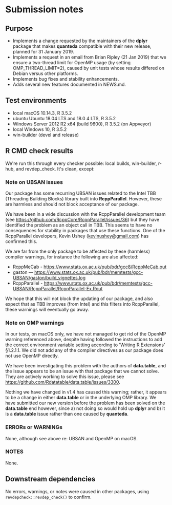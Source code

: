 # Submission notes

## Purpose
    
- Implements a change requested by the maintainers of the **dplyr** package that makes **quanteda**  compatible with their new release, planned for 31 January 2019.
- Implements a request in an email from Brian Ripley (21 Jan 2019) that we ensure a two-thread limit for OpenMP usage (by setting OMP_THREAD_LIMIT=2),
caused by unit tests whose results differed on Debian versus other platforms.  
- Implements bug fixes and stability enhancements.
- Adds several new features documented in NEWS.md.

## Test environments

* local macOS 10.14.3, R 3.5.2
* ubuntu Ubuntu 18.04 LTS and 18.0  4 LTS, R 3.5.2
* Windows Server 2012 R2 x64 (build 9600), R 3.5.2 (on Appveyor)
* local Windows 10, R 3.5.2
* win-builder (devel and release)

## R CMD check results

We're run this through every checker possible: local builds, win-builder, r-hub, and revdep_check.  It's clean, except:

### Note on UBSAN issues

Our package has some recurring UBSAN issues related to the Intel TBB (Threading Building Blocks) library built into **RcppParallel**.  However, these are harmless and should not block acceptance of our package.  

We have been in a wide discussion with the RcppParallel development team (see https://github.com/RcppCore/RcppParallel/issues/36) but they have identified the problem as an object call in TBB.  This seems to have no consequences for stability in packages that use these functions.  One of the RcppParallel developers, Kevin Ushey (kevinushey@gmail.com) has confirmed this.

We are far from the only package to be affected by these (harmless) compiler warnings, for instance the following are also affected:

* RcppMeCab - https://www.stats.ox.ac.uk/pub/bdr/gcc8/RcppMeCab.out
* gaston — https://www.stats.ox.ac.uk/pub/bdr/memtests/gcc-UBSAN/gaston/build_vignettes.log
* RcppParallel - https://www.stats.ox.ac.uk/pub/bdr/memtests/gcc-UBSAN/RcppParallel/RcppParallel-Ex.Rout

We hope that this will not block the updating of our package, and also expect that as TBB improves (from Intel) and this filters into RcppParallel, these warnings will eventually go away.

### Note on OMP warnings

In our tests, on macOS only, we have not managed to get rid of the OpenMP warning referenced above, despite having followed the instructions to add the correct environment variable setting according to 'Writing R Extensions' §1.2.1.1.  We did not add any of the compiler directives as our package does not use OpenMP directly.  

We have been investigating this problem with the authors of **data.table**, and the issue appears to be an issue with that package that we cannot solve.  They are actively working to solve this issue, please see https://github.com/Rdatatable/data.table/issues/3300.  

Nothing we have changed in v1.4 has caused this warning; rather, it appears to be a change in either **data.table** or in the underlying OMP library.  We have submitted our new version before the problem has been solved on the **data.table** end however, since a) not doing so would hold up **dplyr** and b) it is a **data.table** issue rather than one caused by **quanteda**.


### ERRORs or WARNINGs

None, although see above re: UBSAN and OpenMP on macOS.

### NOTES

None.

## Downstream dependencies

No errors, warnings, or notes were caused in other packages, using `revdepcheck::revdep_check()` to confirm.
